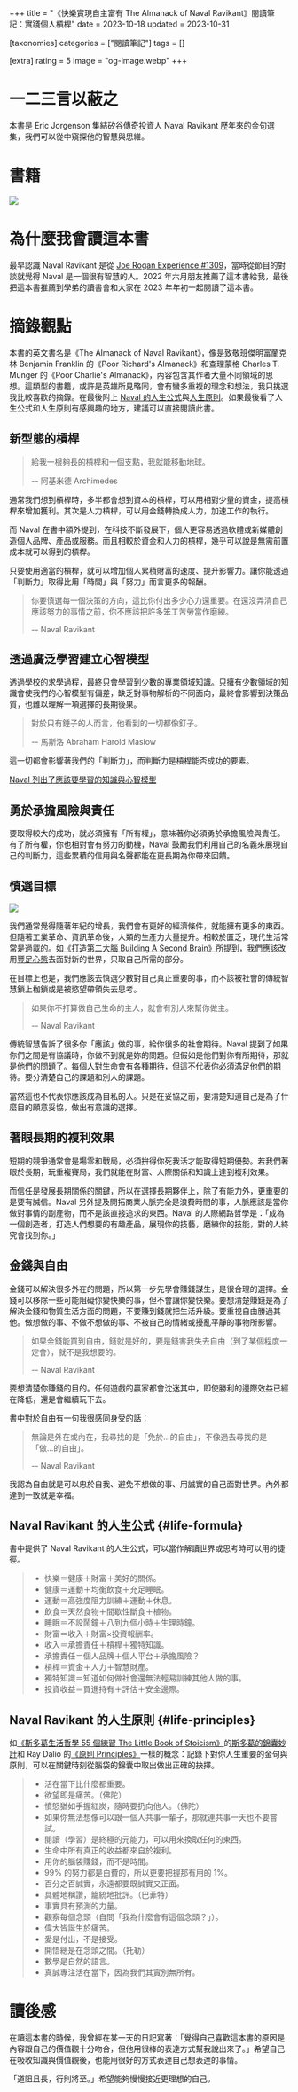 +++
title = "《快樂實現自主富有 The Almanack of Naval Ravikant》閱讀筆記：實踐個人槓桿"
date = 2023-10-18
updated = 2023-10-31

[taxonomies]
categories = ["閱讀筆記"]
tags = []

[extra]
rating = 5
image = "og-image.webp"
+++

一二三言以蔽之
=======

本書是 Eric Jorgenson 集結矽谷傳奇投資人 Naval Ravikant 歷年來的金句選集，我們可以從中窺探他的智慧與思維。

書籍
==

[![](book.webp)](https://www.goodreads.com/book/show/54898389-the-almanack-of-naval-ravikant)

為什麼我會讀這本書
=========

最早認識 Naval Ravikant 是從 [Joe Rogan Experience #1309](https://youtu.be/3qHkcs3kG44)，當時從節目的對談就覺得 Naval 是一個很有智慧的人。2022 年六月朋友推薦了這本書給我，最後把這本書推薦到學弟的讀書會和大家在 2023 年年初一起閱讀了這本書。

摘錄觀點
====

本書的英文書名是《The Almanack of Naval Ravikant》，像是致敬班傑明富蘭克林 Benjamin Franklin 的《Poor Richard's Almanack》和查理蒙格 Charles T. Munger 的《Poor Charlie's Almanack》，內容包含其作者大量不同領域的思想。這類型的書籍，或許是英雄所見略同，會有蠻多重複的理念和想法，我只挑選我比較喜歡的摘錄。在最後附上 [Naval 的人生公式](#life-formula)與[人生原則](#life-principles)。如果最後看了人生公式和人生原則有感興趣的地方，建議可以直接閱讀此書。

新型態的槓桿
------

> 給我一根夠長的槓桿和一個支點，我就能移動地球。
>
> -- 阿基米德 Archimedes

通常我們想到槓桿時，多半都會想到資本的槓桿，可以用相對少量的資金，提高槓桿來增加獲利。其次是人力槓桿，可以用金錢轉換成人力，加速工作的執行。

而 Naval 在書中額外提到，在科技不斷發展下，個人更容易透過軟體或新媒體創造個人品牌、產品或服務。而且相較於資金和人力的槓桿，幾乎可以說是無需前置成本就可以得到的槓桿。

只要使用適當的槓桿，就可以增加個人累積財富的速度、提升影響力。讓你能透過「判斷力」取得比用「時間」與「努力」而言更多的報酬。

> 你要慎選每一個決策的方向，這比你付出多少心力還重要。在還沒弄清自己應該努力的事情之前，你不應該把許多笨工苦勞當作磨練。
>
> -- Naval Ravikant

透過廣泛學習建立心智模型
------------

透過學校的求學過程，最終只會學習到少數的專業領域知識。只擁有少數領域的知識會使我們的心智模型有偏差，缺乏對事物解析的不同面向，最終會影響到決策品質，也難以理解一項選擇的長期後果。

> 對於只有錘子的人而言，他看到的一切都像釘子。
>
> -- 馬斯洛 Abraham Harold Maslow

這一切都會影響著我們的「判斷力」，而判斷力是槓桿能否成功的要素。


[Naval 列出了應該要學習的知識與心智模型](@/wisdom/list/naval-ravikant-a-latticework-of-mental-models.md)

勇於承擔風險與責任
---------

要取得較大的成功，就必須擁有「所有權」，意味著你必須勇於承擔風險與責任。有了所有權，你也相對會有努力的動機，Naval 鼓勵我們利用自己的名義來展現自己的判斷力，這些累積的信用與名聲都能在更長期為你帶來回饋。

慎選目標
----
![](want-all.webp)

我們通常覺得隨著年紀的增長，我們會有更好的經濟條件，就能擁有更多的東西。但隨著工業革命、資訊革命後，人類的生產力大量提升。相較於匱乏，現代生活常常是過載的。如[《打造第二大腦 Building A Second Brain》](@/reading-notes/building-a-second-brain/index.md)所提到，我們應該改用[豐足心態](@/reading-notes/building-a-second-brain/index.md#abundance-mindset)去面對新的世界，只取自己所需的部分。

在目標上也是，我們應該去慎選少數對自己真正重要的事，而不該被社會的傳統智慧鎖上枷鎖或是被慾望帶領失去思考。

> 如果你不打算做自己生命的主人，就會有別人來幫你做主。
>
> -- Naval Ravikant

傳統智慧告訴了很多你「應該」做的事，給你很多的社會期待。Naval 提到了如果你們之間是有協議時，你做不到就是妳的問題。但假如是他們對你有所期待，那就是他們的問題了。每個人對生命會有各種期待，但這不代表你必須滿足他們的期待。要分清楚自己的課題和別人的課題。

當然這也不代表你應該成為自私的人。只是在妥協之前，要清楚知道自己是為了什麼目的願意妥協，做出有意識的選擇。

著眼長期的複利效果
---------

短期的競爭通常會是場零和戰局，必須拚得你死我活才能取得短期優勢。若我們著眼於長期，玩重複賽局，我們就能在財富、人際關係和知識上達到複利效果。

而信任是發展長期關係的關鍵，所以在選擇長期夥伴上，除了有能力外，更重要的是要有誠信。Naval 另外提及開拓商業人脈完全是浪費時間的事，人脈應該是當你做對事情的副產物，而不是該直接追求的東西。Naval 的人際網路哲學是：「成為一個創造者，打造人們想要的有趣產品，展現你的技藝，磨練你的技能，對的人終究會找到你。」

金錢與自由
-----

金錢可以解決很多外在的問題，所以第一步先學會賺錢謀生，是很合理的選擇。金錢可以移除一些可能阻礙你變快樂的事，但不會讓你變快樂。要想清楚賺錢是為了解決金錢和物質生活方面的問題，不要賺到錢就把生活升級。要重視自由勝過其他。做想做的事、不做不想做的事、不被自己的情緒或擾亂平靜的事物所影響。

> 如果金錢能買到自由，錢就是好的，要是錢害我失去自由（到了某個程度一定會），就不是我想要的。
>
> -- Naval Ravikant

要想清楚你賺錢的目的。任何遊戲的贏家都會沈迷其中，即使勝利的邊際效益已經在降低，還是會繼續玩下去。

書中對於自由有一句我很感同身受的話：

> 無論是外在或內在，我尋找的是「免於...的自由」，不像過去尋找的是「做...的自由」。
>
> -- Naval Ravikant

我認為自由就是可以忠於自我、避免不想做的事、用誠實的自己面對世界。內外都達到一致就是幸福。

Naval Ravikant 的人生公式 {#life-formula}
-------------------

書中提供了 Naval Ravikant 的人生公式，可以當作解讀世界或思考時可以用的捷徑。

> -   快樂＝健康＋財富＋美好的關係。
> -   健康＝運動＋均衡飲食＋充足睡眠。
> -   運動＝高強度阻力訓練＋運動＋休息。
> -   飲食＝天然食物＋間歇性斷食＋植物。
> -   睡眠＝不設鬧鐘＋八到九個小時＋生理時鐘。
> -   財富＝收入＋財富×投資報酬率。
> -   收入＝承擔責任＋槓桿＋獨特知識。
> -   承擔責任＝個人品牌＋個人平台＋承擔風險？
> -   槓桿＝資金＋人力＋智慧財產。
> -   獨特知識＝知道如何做社會還無法輕易訓練其他人做的事。
> -   投資收益＝買進持有＋評估＋安全邊際。

Naval Ravikant 的人生原則 {#life-principles}
-------------------

如[《斯多葛生活哲學 55 個練習 The Little Book of Stoicism》](@/reading-notes/the-little-book-of-stoicism/index.md)的[斯多葛的錦囊妙計](@/reading-notes/the-little-book-of-stoicism/index.md#mental-hints)和 Ray Dalio 的[《原則 Principles》](@/reading-notes/principles/index.md)一樣的概念：記錄下對你人生重要的金句與原則，可以在關鍵時刻從腦袋的錦囊中取出做出正確的抉擇。

> -   活在當下比什麼都重要。
> -   欲望即是痛苦。（佛陀）
> -   憤怒猶如手握紅炭，隨時要扔向他人。（佛陀）
> -   如果你無法想像可以跟一個人共事一輩子，那就連共事一天也不要嘗試。
> -   閱讀（學習）是終極的元能力，可以用來換取任何的東西。
> -   生命中所有真正的收益都來自於複利。
> -   用你的腦袋賺錢，而不是時間。
> -   99% 的努力都是白費的，所以更要把握那有用的 1%。
> -   百分之百誠實，永遠都要既誠實又正面。
> -   具體地稱讚，籠統地批評。（巴菲特）
> -   事實具有預測的力量。
> -   觀察每個念頭（自問「我為什麼會有這個念頭？」）。
> -   偉大皆誕生於痛苦。
> -   愛是付出，不是接受。
> -   開悟總是在念頭之間。（托勒）
> -   數學是自然的語言。
> -   真誠專注活在當下，因為我們其實別無所有。

讀後感
===

在讀這本書的時候，我曾經在某一天的日記寫著：「覺得自己喜歡這本書的原因是內容跟自己的價值觀十分吻合，但他用很棒的表達方式幫我說出來了。」希望自己在吸收知識與價值觀後，也能用很好的方式表達自己想表達的事情。

「道阻且長，行則將至。」希望能夠慢慢接近更理想的自己。
